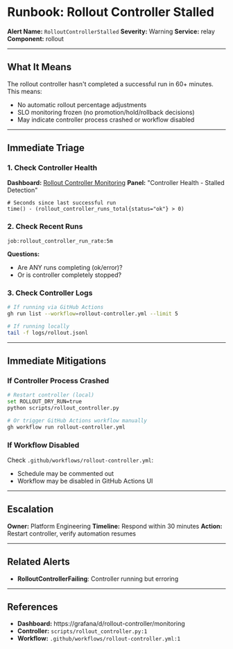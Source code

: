 # Runbook: Rollout Controller Stalled

**Alert Name:** `RolloutControllerStalled`
**Severity:** Warning
**Service:** relay
**Component:** rollout

---

## What It Means

The rollout controller hasn't completed a successful run in 60+ minutes. This means:
- No automatic rollout percentage adjustments
- SLO monitoring frozen (no promotion/hold/rollback decisions)
- May indicate controller process crashed or workflow disabled

---

## Immediate Triage

### 1. Check Controller Health
**Dashboard:** [Rollout Controller Monitoring](https://grafana/d/rollout-controller/monitoring)
**Panel:** "Controller Health - Stalled Detection"

```promql
# Seconds since last successful run
time() - (rollout_controller_runs_total{status="ok"} > 0)
```

### 2. Check Recent Runs
```promql
job:rollout_controller_run_rate:5m
```

**Questions:**
- Are ANY runs completing (ok/error)?
- Or is controller completely stopped?

### 3. Check Controller Logs
```bash
# If running via GitHub Actions
gh run list --workflow=rollout-controller.yml --limit 5

# If running locally
tail -f logs/rollout.jsonl
```

---

## Immediate Mitigations

### If Controller Process Crashed
```bash
# Restart controller (local)
set ROLLOUT_DRY_RUN=true
python scripts/rollout_controller.py

# Or trigger GitHub Actions workflow manually
gh workflow run rollout-controller.yml
```

### If Workflow Disabled
Check `.github/workflows/rollout-controller.yml`:
- Schedule may be commented out
- Workflow may be disabled in GitHub Actions UI

---

## Escalation

**Owner:** Platform Engineering
**Timeline:** Respond within 30 minutes
**Action:** Restart controller, verify automation resumes

---

## Related Alerts

- **RolloutControllerFailing**: Controller running but erroring

---

## References

- **Dashboard:** https://grafana/d/rollout-controller/monitoring
- **Controller:** `scripts/rollout_controller.py:1`
- **Workflow:** `.github/workflows/rollout-controller.yml:1`
